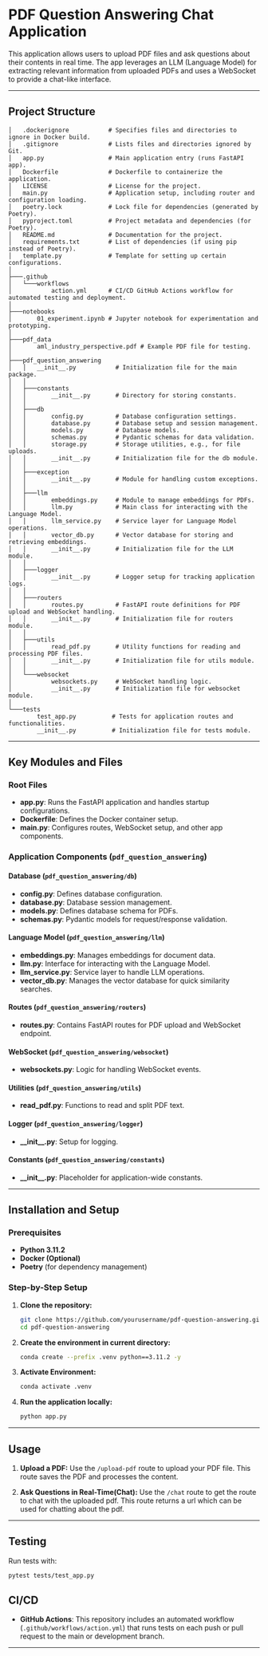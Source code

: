 # PDF Question Answering Chat Application

This application allows users to upload PDF files and ask questions about their contents in real time. The app leverages an LLM (Language Model) for extracting relevant information from uploaded PDFs and uses a WebSocket to provide a chat-like interface.

---

## Project Structure

```
│   .dockerignore           # Specifies files and directories to ignore in Docker build.
│   .gitignore              # Lists files and directories ignored by Git.
│   app.py                  # Main application entry (runs FastAPI app).
│   Dockerfile              # Dockerfile to containerize the application.
│   LICENSE                 # License for the project.
│   main.py                 # Application setup, including router and configuration loading.
│   poetry.lock             # Lock file for dependencies (generated by Poetry).
│   pyproject.toml          # Project metadata and dependencies (for Poetry).
│   README.md               # Documentation for the project.
│   requirements.txt        # List of dependencies (if using pip instead of Poetry).
│   template.py             # Template for setting up certain configurations.
│
├───.github
│   └───workflows
│           action.yml      # CI/CD GitHub Actions workflow for automated testing and deployment.
│
├───notebooks
│       01_experiment.ipynb # Jupyter notebook for experimentation and prototyping.
│
├───pdf_data
│       aml_industry_perspective.pdf # Example PDF file for testing.
│
├───pdf_question_answering
│   │   __init__.py           # Initialization file for the main package.
│   │
│   ├───constants
│   │       __init__.py       # Directory for storing constants.
│   │
│   ├───db
│   │       config.py         # Database configuration settings.
│   │       database.py       # Database setup and session management.
│   │       models.py         # Database models.
│   │       schemas.py        # Pydantic schemas for data validation.
│   │       storage.py        # Storage utilities, e.g., for file uploads.
│   │       __init__.py       # Initialization file for the db module.
│   │
│   ├───exception
│   │       __init__.py       # Module for handling custom exceptions.
│   │
│   ├───llm
│   │       embeddings.py     # Module to manage embeddings for PDFs.
│   │       llm.py            # Main class for interacting with the Language Model.
│   │       llm_service.py    # Service layer for Language Model operations.
│   │       vector_db.py      # Vector database for storing and retrieving embeddings.
│   │       __init__.py       # Initialization file for the LLM module.
│   │
│   ├───logger
│   │       __init__.py       # Logger setup for tracking application logs.
│   │
│   ├───routers
│   │       routes.py         # FastAPI route definitions for PDF upload and WebSocket handling.
│   │       __init__.py       # Initialization file for routers module.
│   │
│   ├───utils
│   │       read_pdf.py       # Utility functions for reading and processing PDF files.
│   │       __init__.py       # Initialization file for utils module.
│   │
│   └───websocket
│           websockets.py     # WebSocket handling logic.
│           __init__.py       # Initialization file for websocket module.
│
└───tests
        test_app.py          # Tests for application routes and functionalities.
        __init__.py          # Initialization file for tests module.
```

---

## Key Modules and Files

### Root Files

- **app.py**: Runs the FastAPI application and handles startup configurations.
- **Dockerfile**: Defines the Docker container setup.
- **main.py**: Configures routes, WebSocket setup, and other app components.
<!-- - **requirements.txt**: Lists dependencies if using pip instead of Poetry. -->

### Application Components (`pdf_question_answering`)

#### Database (`pdf_question_answering/db`)

- **config.py**: Defines database configuration.
- **database.py**: Database session management.
- **models.py**: Defines database schema for PDFs.
- **schemas.py**: Pydantic models for request/response validation.
<!-- - **storage.py**: Functions for handling PDF storage and retrieval. -->

#### Language Model (`pdf_question_answering/llm`)

- **embeddings.py**: Manages embeddings for document data.
- **llm.py**: Interface for interacting with the Language Model.
- **llm_service.py**: Service layer to handle LLM operations.
- **vector_db.py**: Manages the vector database for quick similarity searches.

#### Routes (`pdf_question_answering/routers`)

- **routes.py**: Contains FastAPI routes for PDF upload and WebSocket endpoint.

#### WebSocket (`pdf_question_answering/websocket`)

- **websockets.py**: Logic for handling WebSocket events.

#### Utilities (`pdf_question_answering/utils`)

- **read_pdf.py**: Functions to read and split PDF text.

#### Logger (`pdf_question_answering/logger`)

- **\_\_init\_\_.py**: Setup for logging.

#### Constants (`pdf_question_answering/constants`)

- **\_\_init\_\_.py**: Placeholder for application-wide constants.

---

## Installation and Setup

### Prerequisites

- **Python 3.11.2**
- **Docker (Optional)**
- **Poetry** (for dependency management)

### Step-by-Step Setup

1. **Clone the repository:**

   ```bash
   git clone https://github.com/yourusername/pdf-question-answering.git
   cd pdf-question-answering
   ```


2. **Create the environment in current directory:**

   ```bash
   conda create --prefix .venv python==3.11.2 -y
   ```

3. **Activate Environment:**

   ```bash
   conda activate .venv
   ```


5. **Run the application locally:**

   ```bash
   python app.py
   ```

---

## Usage

1. **Upload a PDF:** Use the `/upload-pdf` route to upload your PDF file. This route saves the PDF and processes the content.

1. **Ask Questions in Real-Time(Chat):** Use the `/chat` route to get the route to chat with the uploaded pdf. This route returns a url which can be used for chatting about the pdf.

---

## Testing

Run tests with:

```bash
pytest tests/test_app.py
```

## CI/CD

- **GitHub Actions**: This repository includes an automated workflow (`.github/workflows/action.yml`) that runs tests on each push or pull request to the main or development branch.

---
